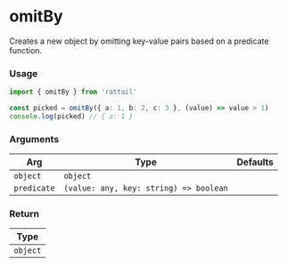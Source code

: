 # omitBy

Creates a new object by omitting key-value pairs based on a predicate function.

### Usage

```ts
import { omitBy } from 'rattail'

const picked = omitBy({ a: 1, b: 2, c: 3 }, (value) => value > 1)
console.log(picked) // { a: 1 }
```

### Arguments

| Arg         | Type                                   | Defaults |
| ----------- | -------------------------------------- | -------- |
| `object`    | `object`                               |          |
| `predicate` | `(value: any, key: string) => boolean` |          |

### Return

| Type     |
| -------- |
| `object` |
